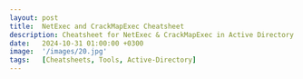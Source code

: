 ```yaml
---
layout: post
title:  NetExec and CrackMapExec Cheatsheet
description: Cheatsheet for NetExec & CrackMapExec in Active Directory environments
date:   2024-10-31 01:00:00 +0300
image:  '/images/20.jpg'
tags:   [Cheatsheets, Tools, Active-Directory]
---
```


